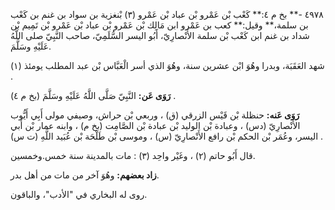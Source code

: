٤٩٧٨ -** بخ م ٤:** كَعْب بْن عَمْرو بْن عباد بْن عَمْرو (٣) بْنغزية بن سواد بن غنم بن كَعْب بن سلمة،** وقيل:** كعب بن عَمْرو ابن مَالِك بْن عَمْرو بْن عباد بْن عَمْرو بْن تَمِيم بْن شداد بن غنم ابن كَعْب بْن سلمة الأَنْصارِيّ، أَبُو اليسر السُّلَمِيّ، صاحب النَّبِيّ صلى اللَّهُ عَلَيْهِ وسَلَّمَ.

شهد العَقَبَة، وبدرا وهُوَ ابْن عشرين سنة، وهُوَ الذي أسر الْعَبَّاس بْن عبد المطلب يومئذ (١) .

**رَوَى عَن:** النَّبِيّ صَلَّى اللَّهُ عَلَيْهِ وسَلَّمَ (بخ م ٤) .

**رَوَى عَنه:** حنظلة بْن قَيْس الزرقي (ق) ، وربعي بْن حراش، وصيفي مولى أَبِي أَيُّوب الأَنْصارِيّ (دس) ، وعبادة بْن الوليد بْن عبادة بْن الصَّامِت (بخ م) ، وابنه عمار بْن أَبي اليسر، وعُمَر بْن الحكم بْن رافع الأَنْصارِيّ (س) ، وموسى بْن طَلْحَة بْن عُبَيد اللَّهِ (ت س) .

قال أَبُو حاتم (٢) ، وغَيْر واحِد (٣) : مات بالمدينة سنة خمس.وخمسين.

**زاد بعضهم:** وهُوَ آخر من مات من أهل بدر.

روى له البخاري في "الأدب"، والباقون.